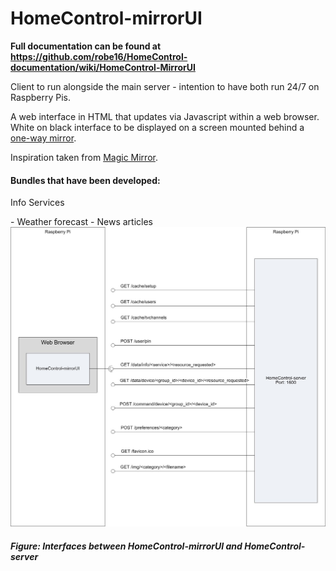 # HomeControl-mirrorUI

<strong>Full documentation can be found at https://github.com/robe16/HomeControl-documentation/wiki/HomeControl-MirrorUI</strong>

Client to run alongside the main server - intention to have both run 24/7 on Raspberry Pis.

A web interface in HTML that updates via Javascript within a web browser. White on black interface to be displayed on a screen mounted behind a <a href="https://en.wikipedia.org/wiki/One-way_mirror">one-way mirror</a>.

Inspiration taken from <a href="https://magicmirror.builders/">Magic Mirror</a>.

<h4>Bundles that have been developed:</h4>
<p>Info Services</p>
- Weather forecast
- News articles

<img src="https://github.com/robe16/HomeControl-documentation/blob/master/images/interfaces/img_interfaces_mirrorui-server.jpg">
<h5>Figure: Interfaces between HomeControl-mirrorUI and HomeControl-server</h5>

